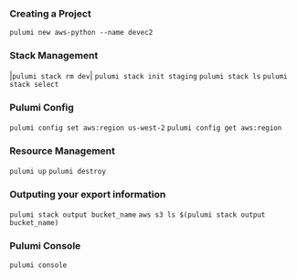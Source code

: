 

### Creating a Project
`pulumi new aws-python --name devec2`

### Stack Management
|`pulumi stack rm dev`|
`pulumi stack init staging`
`pulumi stack ls`
`pulumi stack select`

### Pulumi Config
`pulumi config set aws:region us-west-2`
`pulumi config get aws:region`

### Resource Management
`pulumi up`
`pulumi destroy`


### Outputing your export information
`pulumi stack output bucket_name`
`aws s3 ls $(pulumi stack output bucket_name)`

### Pulumi Console
`pulumi console`

